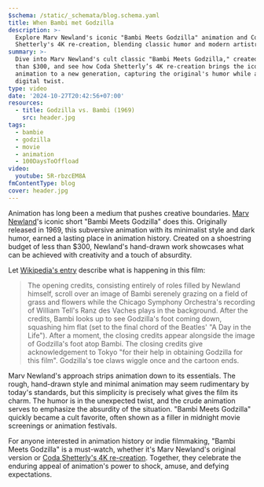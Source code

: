 ```yaml
---
$schema: /static/_schemata/blog.schema.yaml
title: When Bambi met Godzilla
description: >-
  Explore Marv Newland's iconic "Bambi Meets Godzilla" animation and Coda
  Shetterly's 4K re-creation, blending classic humor and modern artistry.
summary: >-
  Dive into Marv Newland's cult classic "Bambi Meets Godzilla," created for less
  than $300, and see how Coda Shetterly’s 4K re-creation brings the iconic
  animation to a new generation, capturing the original's humor while adding a
  digital twist.
type: video
date: '2024-10-27T20:42:56+07:00'
resources:
  - title: Godzilla vs. Bambi (1969)
    src: header.jpg
tags:
  - bambie
  - godzilla
  - movie
  - animation
  - 100DaysToOffload
video:
  youtube: 5R-rbzcEM8A
fmContentType: blog
cover: header.jpg
---
```


Animation has long been a medium that pushes creative boundaries. [Marv Newland](https://en.wikipedia.org/wiki/Marv_Newland)'s iconic short "Bambi Meets Godzilla" does this. Originally released in 1969, this subversive animation with its minimalist style and dark humor, earned a lasting place in animation history. Created on a shoestring budget of less than $300, Newland's hand-drawn work showcases what can be achieved with creativity and a touch of absurdity.

Let [Wikipedia's entry](https://en.wikipedia.org/wiki/Bambi_Meets_Godzilla) describe what is happening in this film:

> The opening credits, consisting entirely of roles filled by Newland himself, scroll over an image of Bambi serenely grazing on a field of grass and flowers while the Chicago Symphony Orchestra's recording of William Tell's Ranz des Vaches plays in the background. After the credits, Bambi looks up to see Godzilla's foot coming down, squashing him flat (set to the final chord of the Beatles' "A Day in the Life"). After a moment, the closing credits appear alongside the image of Godzilla's foot atop Bambi. The closing credits give acknowledgement to Tokyo "for their help in obtaining Godzilla for this film". Godzilla's toe claws wiggle once and the cartoon ends.

Marv Newland's approach strips animation down to its essentials. The rough, hand-drawn style and minimal animation may seem rudimentary by today's standards, but this simplicity is precisely what gives the film its charm. The humor is in the unexpected twist, and the crude animation serves to emphasize the absurdity of the situation. "Bambi Meets Godzilla" quickly became a cult favorite, often shown as a filler in midnight movie screenings or animation festivals.

For anyone interested in animation history or indie filmmaking, "Bambi Meets Godzilla" is a must-watch, whether it's Marv Newland's original version or [Coda Shetterly's 4K re-creation](https://www.youtube.com/watch?v=06RqWhOmBMU). Together, they celebrate the enduring appeal of animation's power to shock, amuse, and defying expectations.
